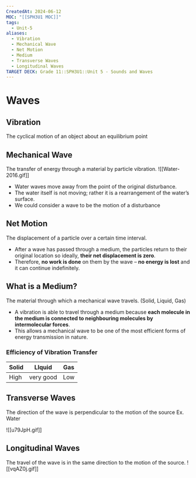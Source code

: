```yaml
---
CreatedAt: 2024-06-12
MOC: "[[SPH3U1 MOC]]"
tags:
  - Unit-5
aliases:
  - Vibration
  - Mechanical Wave
  - Net Motion
  - Medium
  - Transverse Waves
  - Longitudinal Waves
TARGET DECK: Grade 11::SPH3U1::Unit 5 - Sounds and Waves
---
```


# Waves

## Vibration
The cyclical motion of an object about an equilibrium point


## Mechanical Wave
The transfer of energy through a material by particle vibration.
![[Water-2016.gif]]
- Water waves move away from the point of the original disturbance.
- The water itself is not moving; rather it is a rearrangement of the water’s surface.
- We could consider a wave to be the motion of a disturbance


## Net Motion
The displacement of a particle over a certain time interval.
- After a wave has passed through a medium, the particles return to their original location so ideally, **their net displacement is zero**.
- Therefore, **no work is done** on them by the wave – **no energy is lost** and it can continue indefinitely.


## What is a Medium?
The material through which a mechanical wave travels. (Solid, Liquid, Gas)
- A vibration is able to travel through a medium because **each molecule in the medium is connected to neighbouring molecules by intermolecular forces**.
- This allows a mechanical wave to be one of the most efficient forms of energy transmission in nature.



### Efficiency of Vibration Transfer

| Solid | LIquid    | Gas |
| ----- | --------- | --- |
| High  | very good | Low |


## Transverse Waves
The direction of the wave is perpendicular to the motion of the source
Ex. Water


![[u79JpH.gif]]

## Longitudinal Waves
The travel of the wave is in the same direction to the motion of the source.
![[vqAZ0j.gif]]
